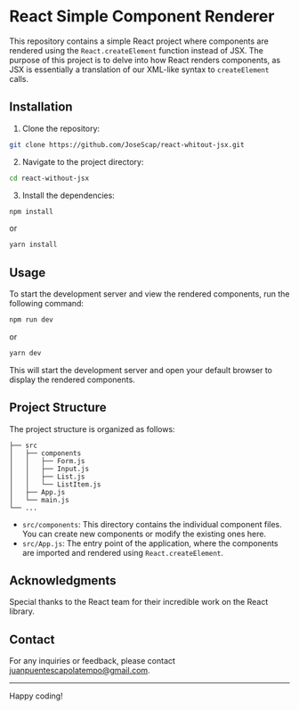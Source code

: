 # React Simple Component Renderer

This repository contains a simple React project where components are rendered using the `React.createElement` function instead of JSX. The purpose of this project is to delve into how React renders components, as JSX is essentially a translation of our XML-like syntax to `createElement` calls.

## Installation

1. Clone the repository:

```bash
git clone https://github.com/JoseScap/react-whitout-jsx.git
```

2. Navigate to the project directory:

```bash
cd react-without-jsx
```

3. Install the dependencies:

```bash
npm install
```
or
```bash
yarn install
```

## Usage

To start the development server and view the rendered components, run the following command:

```bash
npm run dev
```
or
```bash
yarn dev
```

This will start the development server and open your default browser to display the rendered components.

## Project Structure

The project structure is organized as follows:

```
├── src
│   ├── components
│   │   ├── Form.js
│   │   ├── Input.js
│   │   ├── List.js
│   │   └── ListItem.js
│   ├── App.js
│   └── main.js
└── ...
```

- `src/components`: This directory contains the individual component files. You can create new components or modify the existing ones here.
- `src/App.js`: The entry point of the application, where the components are imported and rendered using `React.createElement`.

## Acknowledgments

Special thanks to the React team for their incredible work on the React library.

## Contact

For any inquiries or feedback, please contact [juanpuentescapolatempo@gmail.com](mailto:juanpuentescapolatempo@gmail.com).

---

Happy coding!